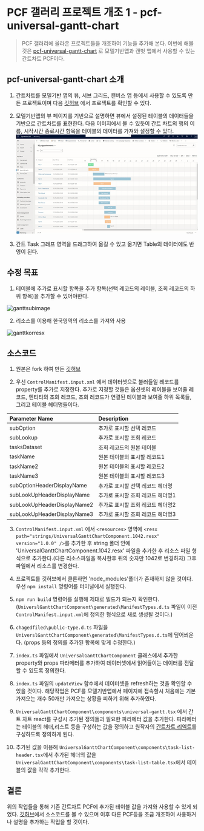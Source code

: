 # PCF 갤러리 프로젝트 개조 1 - pcf-universal-gantt-chart
> PCF 갤러리에 올라온 프로젝트들을 개조하여 기능을 추가해 본다. 이번에 해볼 것은 [pcf-universal-gantt-chart](https://pcf.gallery/universal-gantt-chart/) 로 모델기반앱과 캔벗 앱에서 사용할 수 있는 간트차트 PCF이다.

## pcf-universal-gantt-chart 소개
1. 간트차트를 모델기반 앱의 뷰, 서브 그리드, 캔버스 앱 등에서 사용할 수 있도록 만든 프로젝트이며 다음 [깃허브](https://github.com/MaTeMaTuK/pcf-universal-gantt-chart) 에서 프로젝트를 확인할 수 있다.

2. 모델기반앱의 뷰 페이지를 기반으로 설명하면 뷰에서 설정된 테이블의 데이터들을 기반으로 간트차트를 표현한다. 다음 이미지에서 볼 수 있듯이 간트 차트의 행의 이름, 시작시간 종료시간 항목을 테이블의 데이터를 가져와 설정할 수 있다.
![ganttchartsmaple](https://raw.githubusercontent.com/MaTeMaTuK/pcf-universal-gantt-chart/master/DocumentationAssets/ganttStandard.gif)

3. 간트 Task 그래프 영역을 드래그하여 옮길 수 있고 옮기면 Table의 데이터에도 반영이 된다.

## 수정 목표

1. 테이블에 추가로 표시할 항목을 추가 항목(선택 레코드의 레이블, 조회 레코드의 하위 항목)을 추가할 수 있어야한다.

![ganttsubimage](https://user-images.githubusercontent.com/39551265/235069249-a282917f-9818-4b3a-9df0-fe3a711e9d55.png)

2. 리소스를 이용해 한국영역의 리소스를 가져와 사용

![ganttkorresx](https://user-images.githubusercontent.com/39551265/235071271-8d97a4f0-4a22-4fce-a723-3a37f7326be5.png)

## 소스코드

1. 원본은 fork 하여 만든 [깃허브](https://github.com/nanenchanga53/pcf-universal-gantt-chart)

2. 우선 `ControlManifest.input.xml` 에서 데이터셋으로 불러들일 레코드를 property를 추가로 지정한다. 추가로 지정할 것들은 옵션셋의 레이블을 보여줄 레코드, 엔티티의 조회 레코드, 조회 레코드가 연결된 테이블과 보여줄 하위 목록들, 그리고 테이블 헤더명들이다.

|   Parameter Name             | Description                                   |
| :--------------------------- | :-------------------------------------------- |
| subOption                    | 추가로 표시할 선택 레코드                      |
| subLookup                    | 추가로 표시할 조회 레코드                      |
| tasksDataset                 | 조회 레코드의 원본 테이블                      |
| taskName                     | 원본 테이블의 표시할 레코드1                   |
| taskName2                    | 원본 테이블의 표시할 레코드2                   |
| taskName3                    | 원본 테이블의 표시할 레코드3                   |
| subOptionHeaderDisplayName   | 추가로 표시할 선택 레코드 헤더명                |
| subLookUpHeaderDisplayName   | 추가로 표시할 조회 레코드 헤더명1               |
| subLookUpHeaderDisplayName2  | 추가로 표시할 조회 레코드 헤더명2               |
| subLookUpHeaderDisplayName3  | 추가로 표시할 조회 레코드 헤더명3               |


3. `ControlManifest.input.xml` 에서 `<resources>` 영역에 `<resx path="strings/UniversalGanttChartComponent.1042.resx" version="1.0.0" />`를 추가한 후 string 폴더 안에 'UniversalGanttChartComponent.1042.resx' 파일을 추가한 후 리소스 파일 형식으로 추가한다.(다른 리소스파일을 복사한후 뒤의 숫자만 1042로 변경하자) 그후 파일에서 리소스를 변경한다.

4. 프로젝트를 깃허브에서 클론하면 'node_modules'폴더가 존재하지 않을 것이다. 우선 `npm install` 명령어를 터미널에서 실행한다.

5. `npm run build` 명령어를 실행해 제대로 빌드가 되는지 확인한다. (`UniverslGanttChartComponent\generated\ManifestTypes.d.ts` 파일이 이전 `ControlManifest.input.xml`에 정의한 형식으로 새로 생성될 것이다.)

6. `chagedfiled\public-type.d.ts` 파일을 `UniverslGanttChartComponent\generated\ManifestTypes.d.ts`에 덮어씌운다. (props 등의 정의를 추가된 항목에 맞게 수정한다.)

7. `index.ts` 파일에서 `UniversalGanttChartComponent` 클래스에서 추가한 property와  props 파라메터를 추가하여 데이터셋에서 읽어들이는 데이터를 전달할 수 있도록 정의한다.

8. `index.ts` 파일의 `updateView` 함수에서 데이터셋을 refresh하는 것을 확인할 수 있을 것이다. 해당작업은 PCF를 모델기반앱에서 페이지에 접속할시 처음에는 기본 가져오는 개수 50개만 가져오는 상황을 피하기 위해 추가하였다.

8. `UniversalGanttChartComponent\components\universal-gantt.tsx` 에서 간트 차트 react를 구성시 추가된 정의들과 필요한 파라메터 값을 추가한다. 파라메터는 테이블의 헤더,리스트 등을 구성하는 값을 정의하고 원작자의 [간트차트 리엑트](https://github.com/MaTeMaTuK/gantt-task-react)를 구성하도록 정의하게 된다.

9. 추가된 값을 이용해 `UniversalGanttChartComponent\components\task-list-header.tsx`에서 추가된 헤더의 값을 `UniversalGanttChartComponent\components\task-list-table.tsx`에서 테이블의 값을 각각 추가한다.

## 결론

위의 작업들을 통해 기존 간트차트 PCF에 추가된 테이블 값을 가져와 사용할 수 있게 되었다. [깃허브](https://github.com/MaTeMaTuK/pcf-universal-gantt-chart)에서 소스코드를 볼 수 있으며 이후 다른 PCF등을 조금 개조하여 사용하거나 설명을 추가하는 작업을 할 것이다.